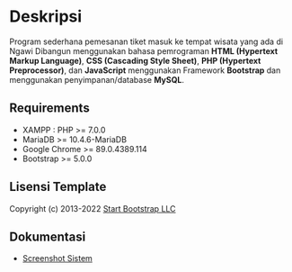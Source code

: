 # Deskripsi
Program sederhana pemesanan tiket masuk ke tempat wisata yang ada di Ngawi
Dibangun menggunakan bahasa pemrograman **HTML (Hypertext Markup Language)**, **CSS (Cascading Style Sheet)**, **PHP (Hypertext Preprocessor)**, dan **JavaScript** menggunakan Framework **Bootstrap** dan menggunakan penyimpanan/database **MySQL**.

## Requirements
* XAMPP : PHP >= 7.0.0
* MariaDB >= 10.4.6-MariaDB
* Google Chrome >= 89.0.4389.114
* Bootstrap >= 5.0.0 

## Lisensi Template
Copyright (c) 2013-2022 [Start Bootstrap LLC](https://startbootstrap.com/previews/agency)

## Dokumentasi
- [Screenshot Sistem](https://drive.google.com/drive/folders/1VX9wEBbjbzo99A3QbpHjxpdXIF5l_NWM?usp=share_link)
